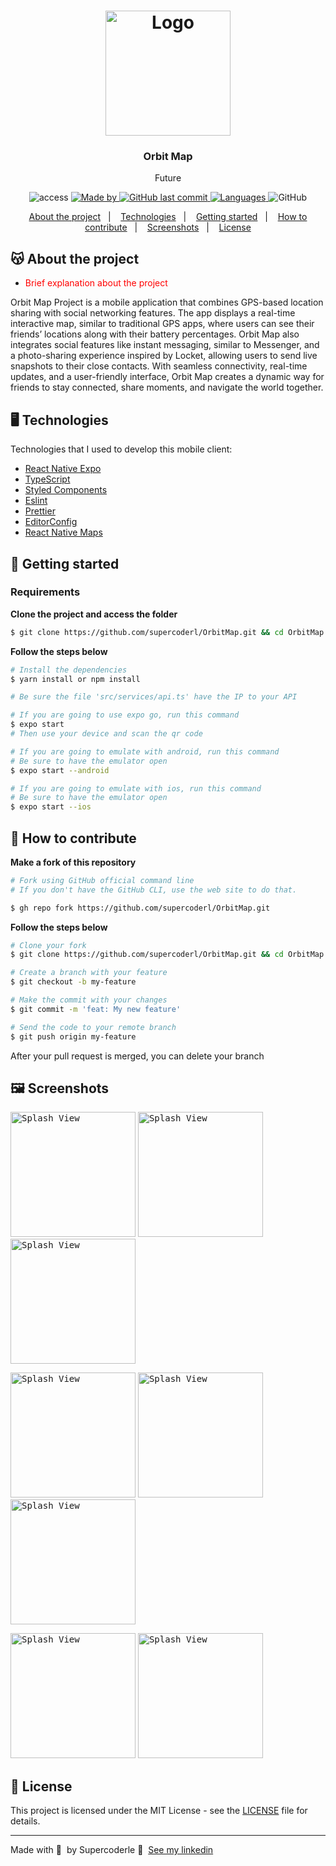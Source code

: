<h1 align="center">
	<img alt="Logo" src="./assets/images/favicon.png" width="200px" />
</h1>

<h3 align="center">
  Orbit Map
</h3>

<p align="center">Future</p>

<p align="center">
  <img alt="access" src="https://img.shields.io/badge/access-open_source-red?style=flat">

  <a href="https://www.linkedin.com/in/supercoderle/">
    <img alt="Made by" src="https://img.shields.io/badge/made_by-supercoderle-blue?style=flat">
  </a>
  
  <a href="https://github.com/supercoderl/OrbitMap/commits">
    <img alt="GitHub last commit" src="https://img.shields.io/github/last-commit/supercoderl/OrbitMap">
  </a>
  
  <a href="https://www.linkedin.com/in/supercoderle/">
    <img alt="Languages" src="https://img.shields.io/github/languages/count/supercoderl/OrbitMap">
  </a>
  
  <img alt="GitHub" src="https://img.shields.io/github/followers/supercoderl">
</p>

<p align="center">
  <a href="#-about-the-project">About the project</a>&nbsp;&nbsp;&nbsp;|&nbsp;&nbsp;&nbsp;
  <a href="#-technologies">Technologies</a>&nbsp;&nbsp;&nbsp;|&nbsp;&nbsp;&nbsp;
  <a href="#-getting-started">Getting started</a>&nbsp;&nbsp;&nbsp;|&nbsp;&nbsp;&nbsp;
  <a href="#-how-to-contribute">How to contribute</a>&nbsp;&nbsp;&nbsp;|&nbsp;&nbsp;&nbsp;
  <a href="#-screenshots">Screenshots</a>&nbsp;&nbsp;&nbsp;|&nbsp;&nbsp;&nbsp;
  <a href="#-license">License</a>
</p>

## 😽 About the project

- <p style="color: red;">Brief explanation about the project</p>

Orbit Map Project is a mobile application that combines GPS-based location sharing with social networking features. The app displays a real-time interactive map, similar to traditional GPS apps, where users can see their friends’ locations along with their battery percentages. Orbit Map also integrates social features like instant messaging, similar to Messenger, and a photo-sharing experience inspired by Locket, allowing users to send live snapshots to their close contacts. With seamless connectivity, real-time updates, and a user-friendly interface, Orbit Map creates a dynamic way for friends to stay connected, share moments, and navigate the world together.

## 🖥 Technologies

Technologies that I used to develop this mobile client:

- [React Native Expo](https://expo.dev)
- [TypeScript](https://www.typescriptlang.org/)
- [Styled Components](https://styled-components.com/)
- [Eslint](https://eslint.org/)
- [Prettier](https://prettier.io/)
- [EditorConfig](https://editorconfig.org/)
- [React Native Maps](https://github.com/react-native-maps/react-native-maps)

## 👾 Getting started

### Requirements

**Clone the project and access the folder**

```bash
$ git clone https://github.com/supercoderl/OrbitMap.git && cd OrbitMap
```

**Follow the steps below**

```bash
# Install the dependencies
$ yarn install or npm install

# Be sure the file 'src/services/api.ts' have the IP to your API

# If you are going to use expo go, run this command
$ expo start
# Then use your device and scan the qr code

# If you are going to emulate with android, run this command
# Be sure to have the emulator open
$ expo start --android

# If you are going to emulate with ios, run this command
# Be sure to have the emulator open
$ expo start --ios
```

## 🤔 How to contribute

**Make a fork of this repository**

```bash
# Fork using GitHub official command line
# If you don't have the GitHub CLI, use the web site to do that.

$ gh repo fork https://github.com/supercoderl/OrbitMap.git
```

**Follow the steps below**

```bash
# Clone your fork
$ git clone https://github.com/supercoderl/OrbitMap.git && cd OrbitMap

# Create a branch with your feature
$ git checkout -b my-feature

# Make the commit with your changes
$ git commit -m 'feat: My new feature'

# Send the code to your remote branch
$ git push origin my-feature
```

After your pull request is merged, you can delete your branch

## 🖼️ Screenshots

<p>
<kbd><img src="./assets/images/screenshots/screen2.png" alt="Splash View" width="200"></kbd>
<kbd><img src="./assets/images/screenshots/screen2.png" alt="Splash View" width="200"></kbd>
<kbd><img src="./assets/images/screenshots/screen3.png" alt="Splash View" width="200"></kbd>
	
<kbd><img src="./assets/images/screenshots/screen4.png" alt="Splash View" width="200"></kbd>
<kbd><img src="./assets/images/screenshots/screen5.png" alt="Splash View" width="200"></kbd>
<kbd><img src="./assets/images/screenshots/screen6.png" alt="Splash View" width="200"></kbd>

<kbd><img src="./assets/images/screenshots/screen7.png" alt="Splash View" width="200"></kbd>
<kbd><img src="./assets/images/screenshots/screen8.png" alt="Splash View" width="200"></kbd>
</p>

## 📝 License

This project is licensed under the MIT License - see the [LICENSE](LICENSE) file for details.

---

Made with 💜 &nbsp;by Supercoderle 👋 &nbsp;[See my linkedin](https://www.linkedin.com/in/supercoderle)
